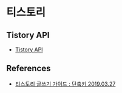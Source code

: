 # 티스토리

## Tistory API
* [Tistory API](https://tistory.github.io/document-tistory-apis/)

## References
* [티스토리 글쓰기 가이드 : 단축키 2019.03.27](https://tistory.io/entry/%ED%8B%B0%EC%8A%A4%ED%86%A0%EB%A6%AC-%EA%B8%80%EC%93%B0%EA%B8%B0-%EA%B0%80%EC%9D%B4%EB%93%9C-%EB%8B%A8%EC%B6%95%ED%82%A4)